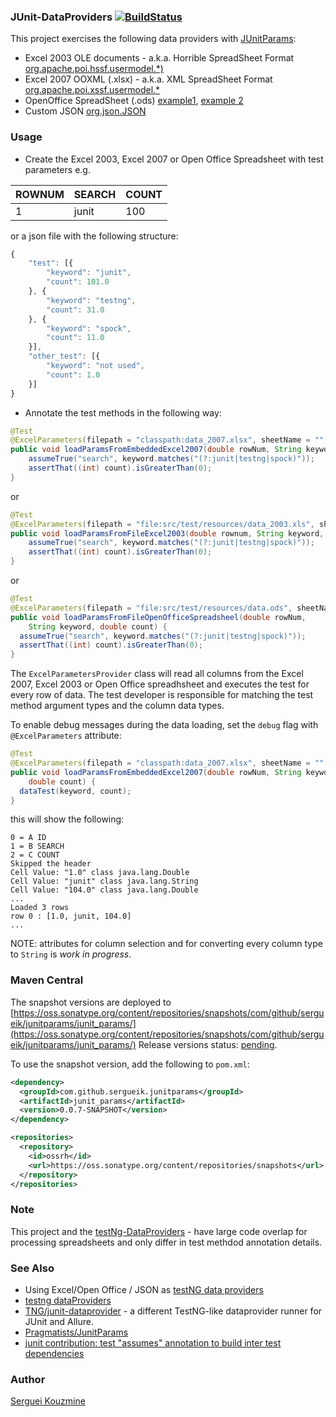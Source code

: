 ###  JUnit-DataProviders [![BuildStatus](https://travis-ci.org/sergueik/junit-dataproviders.svg?branch=master)](https://https://travis-ci.org/sergueik/junit-dataproviders)

This project exercises the following data providers with [JUnitParams](https://github.com/Pragmatists/JUnitParams):

  * Excel 2003 OLE documents - a.k.a. Horrible SpreadSheet Format [org.apache.poi.hssf.usermodel.*)](http://shanmugavelc.blogspot.com/2011/08/apache-poi-read-excel-for-use-of.html)
  * Excel 2007 OOXML (.xlsx) - a.k.a. XML SpreadSheet Format [org.apache.poi.xssf.usermodel.*](http://howtodoinjava.com/2013/06/19/readingwriting-excel-files-in-java-poi-tutorial/)
  * OpenOffice SpreadSheet (.ods) [example1](http://www.programcreek.com/java-api-examples/index.php?api=org.jopendocument.dom.spreadsheet.Sheet), [example 2](http://half-wit4u.blogspot.com/2011/05/read-openoffice-spreadsheet-ods.html)
  * Custom JSON [org.json.JSON](http://www.docjar.com/docs/api/org/json/JSONObject.html)

  
### Usage

* Create the Excel 2003, Excel 2007 or Open Office Spreadsheet with test parameters e.g.

| ROWNUM |  SEARCH | COUNT |
|--------|---------|-------|
| 1      | junit   | 100   |

or a json file with the following structure:
```javascript
{
    "test": [{
        "keyword": "junit",
        "count": 101.0
    }, {
        "keyword": "testng",
        "count": 31.0
    }, {
        "keyword": "spock",
        "count": 11.0
    }],
    "other_test": [{
        "keyword": "not used",
        "count": 1.0
    }]
}

```
* Annotate the test methods in the following way:
```java
@Test
@ExcelParameters(filepath = "classpath:data_2007.xlsx", sheetName = "", type = "Excel 2007")
public void loadParamsFromEmbeddedExcel2007(double rowNum, String keyword, double count) {
	assumeTrue("search", keyword.matches("(?:junit|testng|spock)"));
	assertThat((int) count).isGreaterThan(0);
}
```
or
```java
@Test
@ExcelParameters(filepath = "file:src/test/resources/data_2003.xls", sheetName = "", type = "Excel 2003")
public void loadParamsFromFileExcel2003(double rownum, String keyword, double count) {
	assumeTrue("search", keyword.matches("(?:junit|testng|spock)"));
	assertThat((int) count).isGreaterThan(0);
}
```
or
```java
@Test
@ExcelParameters(filepath = "file:src/test/resources/data.ods", sheetName = "", type = "OpenOffice Spreadsheet")
public void loadParamsFromFileOpenOfficeSpreadsheel(double rowNum,
    String keyword, double count) {
  assumeTrue("search", keyword.matches("(?:junit|testng|spock)"));
  assertThat((int) count).isGreaterThan(0);
}

```
The `ExcelParametersProvider` class will read all columns from the Excel 2007, Excel 2003 or Open Office spreadhsheet and executes the test for every row of data.
The test developer is responsible for matching the test method argument types and the column data types.

To enable debug messages during the data loading, set the `debug` flag with `@ExcelParameters` attribute:
```java
@Test
@ExcelParameters(filepath = "classpath:data_2007.xlsx", sheetName = "", type = "Excel 2007", debug = true)
public void loadParamsFromEmbeddedExcel2007(double rowNum, String keyword,
    double count) {
  dataTest(keyword, count);
}
```

this will show the following:
```shell
0 = A ID
1 = B SEARCH
2 = C COUNT
Skipped the header
Cell Value: "1.0" class java.lang.Double
Cell Value: "junit" class java.lang.String
Cell Value: "104.0" class java.lang.Double
...
Loaded 3 rows
row 0 : [1.0, junit, 104.0]
...
```

NOTE: attributes for column selection and for converting every column type to `String` is *work in progress*.

### Maven Central

The snapshot versions are deployed to [https://oss.sonatype.org/content/repositories/snapshots/com/github/sergueik/junitparams/junit_params/](https://oss.sonatype.org/content/repositories/snapshots/com/github/sergueik/junitparams/junit_params/)
Release versions status: [pending](https://issues.sonatype.org/browse/OSSRH-36771?page=com.atlassian.jira.plugin.system.issuetabpanels:all-tabpanel).

To use the snapshot version, add the following to `pom.xml`:
```xml
<dependency>
  <groupId>com.github.sergueik.junitparams</groupId>
  <artifactId>junit_params</artifactId>
  <version>0.0.7-SNAPSHOT</version>
</dependency>

<repositories>
  <repository>
    <id>ossrh</id>
    <url>https://oss.sonatype.org/content/repositories/snapshots</url>
  </repository>
</repositories>
```

### Note
This project and the [testNg-DataProviders](https://github.com/sergueik/testng-dataproviders) - 
have large code overlap for processing spreadsheets and only differ in test methdod annotation details.


### See Also

 * Using Excel/Open Office / JSON as [testNG data providers](https://github.com/sergueik/testng-dataproviders)
 * [testng dataProviders](http://testng.org/doc/documentation-main.html#parameters-dataproviders)
 * [TNG/junit-dataprovider](https://github.com/TNG/junit-dataprovider) - a different TestNG-like dataprovider runner for JUnit and Allure.
 * [Pragmatists/JunitParams](https://github.com/Pragmatists/JUnitParams)
 * [junit contribution: test "assumes" annotation to build inter test dependencies](https://github.com/junit-team/junit.contrib/tree/master/assumes)

### Author
[Serguei Kouzmine](kouzmine_serguei@yahoo.com)
